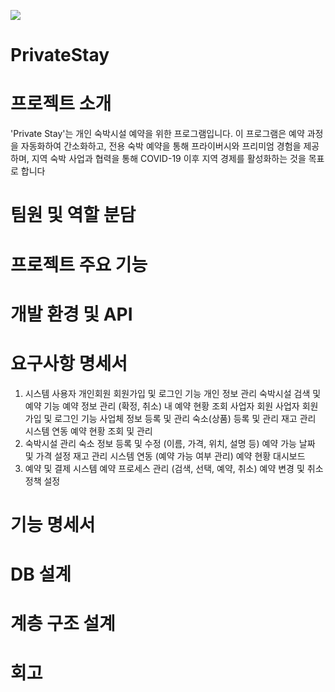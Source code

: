 
<img 
src="https://capsule-render.vercel.app/api?
type=wave
&color=auto
&reversal=true
&height=300
&section=header
&text=PrivateStay
&desc=Be01-2nd-2Team
&textBg=true/
&fontSize=90
&fontColor=ffee00
&animation=fadeIn"
/>

# PrivateStay


# 프로젝트 소개
'Private Stay'는 개인 숙박시설 예약을 위한 프로그램입니다. 이 프로그램은 예약 과정을 자동화하여 간소화하고, 
전용 숙박 예약을 통해 프라이버시와 프리미엄 경험을 제공하며, 지역 숙박 사업과 협력을 통해 COVID-19 이후 지역 경제를 활성화하는 것을 목표로 합니다


# 팀원 및 역할 분담



# 프로젝트 주요 기능


# 개발 환경 및 API


# 요구사항 명세서 
1. 시스템 사용자
개인회원
회원가입 및 로그인 기능
개인 정보 관리
숙박시설 검색 및 예약 기능
예약 정보 관리 (확정, 취소)
내 예약 현황 조회
사업자 회원
사업자 회원가입 및 로그인 기능
사업체 정보 등록 및 관리
숙소(상품) 등록 및 관리
재고 관리 시스템 연동
예약 현황 조회 및 관리
2. 숙박시설 관리
숙소 정보 등록 및 수정 (이름, 가격, 위치, 설명 등)
예약 가능 날짜 및 가격 설정
재고 관리 시스템 연동 (예약 가능 여부 관리)
예약 현황 대시보드
3. 예약 및 결제 시스템
예약 프로세스 관리 (검색, 선택, 예약, 취소)
예약 변경 및 취소 정책 설정

# 기능 명세서


# DB 설계


# 계층 구조 설계


#


# 회고
